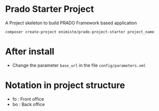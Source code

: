 # Prado Starter Project
A Project skeleton to build PRADO Framework based application

`composer create-project enimiste/prado-project-starter project_name`

# After install
- Change the parameter `base_url` in the file `config/parameters.xml`

# Notation in project structure
- fo : Front office
- bo : Back office